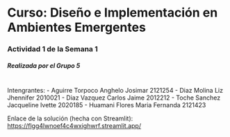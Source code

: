 <h1>Curso: Diseño e Implementación en Ambientes Emergentes</h1>
<h3>Actividad 1 de la Semana 1</h3>
<h5>Realizada por el Grupo 5</h5>
<br>
Intengrantes:
- Aguirre Torpoco	Anghelo Josimar	2121254
- Diaz Molina	Liz Jhennifer	2010021
- Diaz Vazquez	Carlos Jaime	2012212
- Toche Sanchez	Jacqueline Ivette	2020185
- Huamani Flores	Maria Fernanda	2121423

Enlace de la solución (hecha con Streamlit): https://flgg4lwnoef4c4wxighwrf.streamlit.app/
